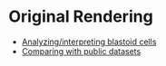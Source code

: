 # Original Rendering

- [Analyzing/interpreting blastoid cells](https://jlduan.github.io/Human_blastoid/notebooks/archive/analyze_blastoids.html)
- [Comparing with public datasets](https://jlduan.github.io/Human_blastoid/notebooks/archive/compare_blastoids.html)
